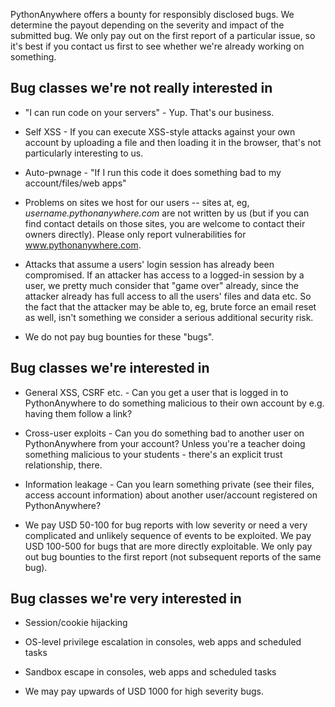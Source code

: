
<!--
.. title: Bug Bounty
.. slug: BugBounty
.. date: 2016-11-28
.. tags:
.. category:
.. link:
.. description:
.. type: text
-->


PythonAnywhere offers a bounty for responsibly disclosed bugs. We determine the
payout depending on the severity and impact of the submitted bug. We only pay
out on the first report of a particular issue, so it's best if you contact us
first to see whether we're already working on something.

## Bug classes we're not really interested in

* "I can run code on your servers" - Yup. That's our business.

* Self XSS - If you can execute XSS-style attacks against your own account by
  uploading a file and then loading it in the browser, that's not particularly
  interesting to us.

* Auto-pwnage - "If I run this code it does something bad to my
  account/files/web apps"

* Problems on sites we host for our users -- sites at, eg, *username.pythonanywhere.com*
  are not written by us (but if you can find contact details on those sites, you
  are welcome to contact their owners directly).  Please only report vulnerabilities
  for www.pythonanywhere.com.

* Attacks that assume a users' login session has already been compromised.  If an attacker has
  access to a logged-in session by a user, we pretty much consider that "game over" already,
  since the attacker already has full access to all the users' files and data etc.
  So the fact that the attacker may be able to, eg, brute force an email reset
  as well, isn't something we consider a serious additional security risk.

* We do not pay bug bounties for these "bugs".


## Bug classes we're interested in

* General XSS, CSRF etc. - Can you get a user that is logged in to PythonAnywhere to do
  something malicious to their own account by e.g. having them follow a link?

* Cross-user exploits - Can you do something bad to another user on PythonAnywhere
  from your account? Unless you're a teacher doing something malicious to your
  students - there's an explicit trust relationship, there.

* Information leakage - Can you learn something private (see their files,
  access account information) about another user/account registered on
  PythonAnywhere?

* We pay USD 50-100 for bug reports with low severity or need a very
  complicated and unlikely sequence of events to be exploited. We pay USD
  100-500 for bugs that are more directly exploitable. We only pay out bug
  bounties to the first report (not subsequent reports of the same bug).


## Bug classes we're very interested in

* Session/cookie hijacking

* OS-level privilege escalation in consoles, web apps and scheduled tasks

* Sandbox escape in consoles, web apps and scheduled tasks

* We may pay upwards of USD 1000 for high severity bugs.
